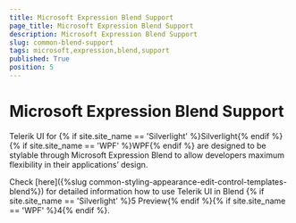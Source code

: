 ```yaml
---
title: Microsoft Expression Blend Support
page_title: Microsoft Expression Blend Support
description: Microsoft Expression Blend Support
slug: common-blend-support
tags: microsoft,expression,blend,support
published: True
position: 5
---
```


# Microsoft Expression Blend Support



Telerik UI for {% if site.site_name == 'Silverlight' %}Silverlight{% endif %}{% if site.site_name == 'WPF' %}WPF{% endif %} are designed to be stylable through Microsoft Expression Blend to allow developers maximum flexibility in their applications’ design.

Check [here]({%slug common-styling-appearance-edit-control-templates-blend%}) for detailed information how to use Telerik UI in Blend {% if site.site_name == 'Silverlight' %}5 Preview{% endif %}{% if site.site_name == 'WPF' %}4{% endif %}.
